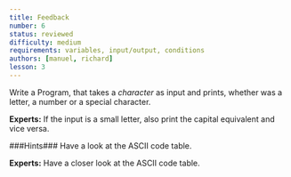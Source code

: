 ```yaml
---
title: Feedback
number: 6
status: reviewed
difficulty: medium
requirements: variables, input/output, conditions
authors: [manuel, richard]
lesson: 3
---
```

Write a Program, that takes a *character* as input and prints, whether was a
letter, a number or a special character.

**Experts:** If the input is a small letter, also print the capital equivalent
and vice versa.

###Hints###
Have a look at the ASCII code table.

**Experts:** Have a closer look at the ASCII code table.
